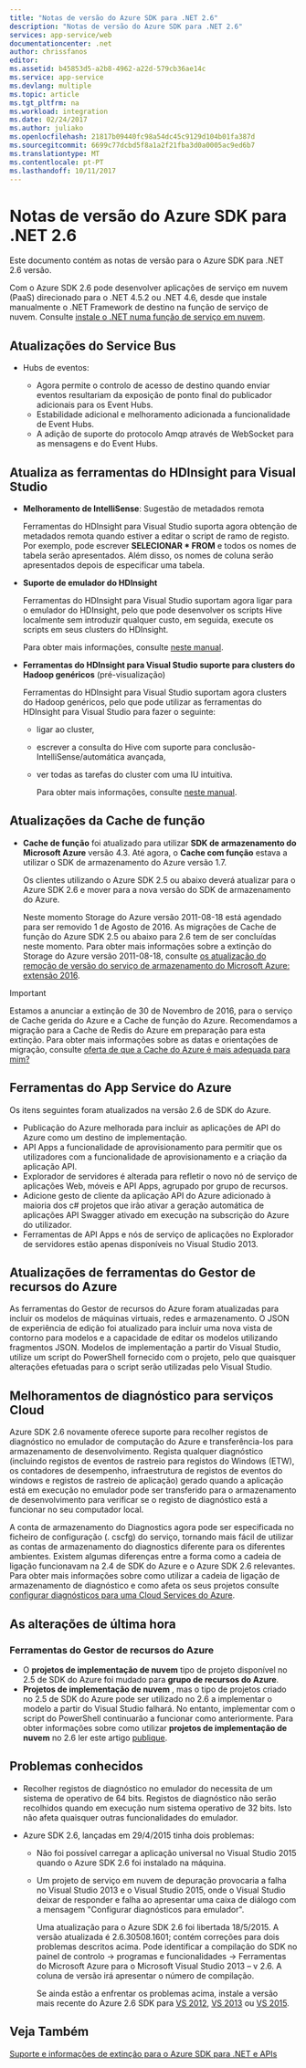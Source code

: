 ```yaml
---
title: "Notas de versão do Azure SDK para .NET 2.6"
description: "Notas de versão do Azure SDK para .NET 2.6"
services: app-service/web
documentationcenter: .net
author: chrissfanos
editor: 
ms.assetid: b45853d5-a2b8-4962-a22d-579cb36ae14c
ms.service: app-service
ms.devlang: multiple
ms.topic: article
ms.tgt_pltfrm: na
ms.workload: integration
ms.date: 02/24/2017
ms.author: juliako
ms.openlocfilehash: 21817b09440fc98a54dc45c9129d104b01fa387d
ms.sourcegitcommit: 6699c77dcbd5f8a1a2f21fba3d0a0005ac9ed6b7
ms.translationtype: MT
ms.contentlocale: pt-PT
ms.lasthandoff: 10/11/2017
---
```

# <a name="azure-sdk-for-net-26-release-notes"></a>Notas de versão do Azure SDK para .NET 2.6
Este documento contém as notas de versão para o Azure SDK para .NET 2.6 versão. 

Com o Azure SDK 2.6 pode desenvolver aplicações de serviço em nuvem (PaaS) direcionado para o .NET 4.5.2 ou .NET 4.6, desde que instale manualmente o .NET Framework de destino na função de serviço de nuvem. Consulte [instale o .NET numa função de serviço em nuvem](http://go.microsoft.com/fwlink/?LinkID=309796).

## <a name="service-bus-updates"></a>Atualizações do Service Bus
* Hubs de eventos: 
  
  * Agora permite o controlo de acesso de destino quando enviar eventos resultariam da exposição de ponto final do publicador adicionais para os Event Hubs.
  * Estabilidade adicional e melhoramento adicionada a funcionalidade de Event Hubs.
  * A adição de suporte do protocolo Amqp através de WebSocket para as mensagens e do Event Hubs.

## <a name="hdinsight-tools-for-visual-studio-updates"></a>Atualiza as ferramentas do HDInsight para Visual Studio
* **Melhoramento de IntelliSense**: Sugestão de metadados remota
  
    Ferramentas do HDInsight para Visual Studio suporta agora obtenção de metadados remota quando estiver a editar o script de ramo de registo. Por exemplo, pode escrever **SELECIONAR * FROM** e todos os nomes de tabela serão apresentados. Além disso, os nomes de coluna serão apresentados depois de especificar uma tabela.
* **Suporte de emulador do HDInsight**
  
    Ferramentas do HDInsight para Visual Studio suportam agora ligar para o emulador do HDInsight, pelo que pode desenvolver os scripts Hive localmente sem introduzir qualquer custo, em seguida, execute os scripts em seus clusters do HDInsight. 
  
    Para obter mais informações, consulte [neste manual](http://go.microsoft.com/fwlink/?LinkID=529540&clcid=0x409).
* **Ferramentas do HDInsight para Visual Studio suporte para clusters do Hadoop genéricos** (pré-visualização)
  
    Ferramentas do HDInsight para Visual Studio suportam agora clusters do Hadoop genéricos, pelo que pode utilizar as ferramentas do HDInsight para Visual Studio para fazer o seguinte:
  
  * ligar ao cluster, 
  * escrever a consulta do Hive com suporte para conclusão-IntelliSense/automática avançada, 
  * ver todas as tarefas do cluster com uma IU intuitiva. 
    
    Para obter mais informações, consulte [neste manual](http://go.microsoft.com/fwlink/?LinkID=529540&clcid=0x409).

## <a name="in-role-cache-updates"></a>Atualizações da Cache de função
* **Cache de função** foi atualizado para utilizar **SDK de armazenamento do Microsoft Azure** versão 4.3. Até agora, o **Cache com função** estava a utilizar o SDK de armazenamento do Azure versão 1.7.
  
    Os clientes utilizando o Azure SDK 2.5 ou abaixo deverá atualizar para o Azure SDK 2.6 e mover para a nova versão do SDK de armazenamento do Azure. 
  
    Neste momento Storage do Azure versão 2011-08-18 está agendado para ser removido 1 de Agosto de 2016. As migrações de Cache de função do Azure SDK 2.5 ou abaixo para 2.6 tem de ser concluídas neste momento. Para obter mais informações sobre a extinção do Storage do Azure versão 2011-08-18, consulte [os atualização do remoção de versão do serviço de armazenamento do Microsoft Azure: extensão 2016](http://blogs.msdn.com/b/windowsazurestorage/archive/2015/10/19/microsoft-azure-storage-service-version-removal-update-extension-to-2016.aspx).

> [!IMPORTANT]
> Estamos a anunciar a extinção de 30 de Novembro de 2016, para o serviço de Cache gerida do Azure e a Cache de função do Azure. Recomendamos a migração para a Cache de Redis do Azure em preparação para esta extinção. Para obter mais informações sobre as datas e orientações de migração, consulte [oferta de que a Cache do Azure é mais adequada para mim?](../redis-cache/cache-faq.md#which-azure-cache-offering-is-right-for-me)
> 
> 

## <a name="azure-app-service-tools"></a>Ferramentas do App Service do Azure
Os itens seguintes foram atualizados na versão 2.6 de SDK do Azure.

* Publicação do Azure melhorada para incluir as aplicações de API do Azure como um destino de implementação.
* API Apps a funcionalidade de aprovisionamento para permitir que os utilizadores com a funcionalidade de aprovisionamento e a criação da aplicação API.
* Explorador de servidores é alterada para refletir o novo nó de serviço de aplicações Web, móveis e API Apps, agrupado por grupo de recursos.
* Adicione gesto de cliente da aplicação API do Azure adicionado à maioria dos c# projetos que irão ativar a geração automática de aplicações API Swagger ativado em execução na subscrição do Azure do utilizador.
* Ferramentas de API Apps e nós de serviço de aplicações no Explorador de servidores estão apenas disponíveis no Visual Studio 2013. 

## <a name="azure-resource-manager-tools-updates"></a>Atualizações de ferramentas do Gestor de recursos do Azure
As ferramentas do Gestor de recursos do Azure foram atualizadas para incluir os modelos de máquinas virtuais, redes e armazenamento. O JSON de experiência de edição foi atualizado para incluir uma nova vista de contorno para modelos e a capacidade de editar os modelos utilizando fragmentos JSON. Modelos de implementação a partir do Visual Studio, utilize um script do PowerShell fornecido com o projeto, pelo que quaisquer alterações efetuadas para o script serão utilizadas pelo Visual Studio.

## <a name="diagnostics-improvements-for-cloud-services"></a>Melhoramentos de diagnóstico para serviços Cloud
Azure SDK 2.6 novamente oferece suporte para recolher registos de diagnóstico no emulador de computação do Azure e transferência-los para armazenamento de desenvolvimento. Regista qualquer diagnóstico (incluindo registos de eventos de rastreio para registos do Windows (ETW), os contadores de desempenho, infraestrutura de registos de eventos do windows e registos de rastreio de aplicação) gerado quando a aplicação está em execução no emulador pode ser transferido para o armazenamento de desenvolvimento para verificar se o registo de diagnóstico está a funcionar no seu computador local. 

A conta de armazenamento do Diagnostics agora pode ser especificada no ficheiro de configuração (. cscfg) do serviço, tornando mais fácil de utilizar as contas de armazenamento do diagnostics diferente para os diferentes ambientes. Existem algumas diferenças entre a forma como a cadeia de ligação funcionavam na 2.4 de SDK do Azure e o Azure SDK 2.6 relevantes. Para obter mais informações sobre como utilizar a cadeia de ligação de armazenamento de diagnóstico e como afeta os seus projetos consulte [configurar diagnósticos para uma Cloud Services do Azure](http://go.microsoft.com/fwlink/?LinkID=532784).

## <a name="breaking-changes"></a>As alterações de última hora
### <a name="azure-resource-manager-tools"></a>Ferramentas do Gestor de recursos do Azure
* O **projetos de implementação de nuvem** tipo de projeto disponível no 2.5 de SDK do Azure foi mudado para **grupo de recursos do Azure**.
* **Projetos de implementação de nuvem** , mas o tipo de projetos criado no 2.5 de SDK do Azure pode ser utilizado no 2.6 a implementar o modelo a partir do Visual Studio falhará. No entanto, implementar com o script do PowerShell continuarão a funcionar como anteriormente.  Para obter informações sobre como utilizar **projetos de implementação de nuvem** no 2.6 ler este artigo [publique](http://go.microsoft.com/fwlink/?LinkID=534086).

## <a name="known-issues"></a>Problemas conhecidos
* Recolher registos de diagnóstico no emulador do necessita de um sistema de operativo de 64 bits. Registos de diagnóstico não serão recolhidos quando em execução num sistema operativo de 32 bits. Isto não afeta quaisquer outras funcionalidades do emulador. 
* Azure SDK 2.6, lançadas em 29/4/2015 tinha dois problemas: 
  
  * Não foi possível carregar a aplicação universal no Visual Studio 2015 quando o Azure SDK 2.6 foi instalado na máquina.
  * Um projeto de serviço em nuvem de depuração provocaria a falha no Visual Studio 2013 e o Visual Studio 2015, onde o Visual Studio deixar de responder e falha ao apresentar uma caixa de diálogo com a mensagem "Configurar diagnósticos para emulador".
    
    Uma atualização para o Azure SDK 2.6 foi libertada 18/5/2015. A versão atualizada é 2.6.30508.1601; contém correções para dois problemas descritos acima. Pode identificar a compilação do SDK no painel de controlo -> programas e funcionalidades -> Ferramentas do Microsoft Azure para o Microsoft Visual Studio 2013 – v 2.6. A coluna de versão irá apresentar o número de compilação.
    
    Se ainda estão a enfrentar os problemas acima, instale a versão mais recente do Azure 2.6 SDK para [VS 2012](http://go.microsoft.com/fwlink/p/?linkid=323511&clcid=0x409), [VS 2013](http://go.microsoft.com/fwlink/p/?linkid=323510&clcid=0x409) ou [VS 2015](http://go.microsoft.com/fwlink/?linkid=518003&clcid=0x409).

## <a name="see-also"></a>Veja Também
[Suporte e informações de extinção para o Azure SDK para .NET e APIs](https://msdn.microsoft.com/library/azure/dn479282.aspx/)

